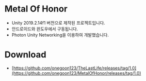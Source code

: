 # Metal Of Honor
+ Unity 2019.2.14f1 버전으로 제작된 프로젝트입니다.
+ 안드로이드와 윈도우에서 구동됩니다.
+ Photon Unity Networking을 이용하여 개발했습니다.
# Download
+ [https://github.com/onegoon123/TheLastLife/releases/tag/1.0](https://github.com/onegoon123/MetalOfHonor/releases/tag/1.0)
